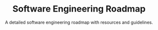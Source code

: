 <h1 align="center">Software Engineering Roadmap</h1>
<p align="center">A detailed software engineering roadmap with resources and guidelines.</p>

